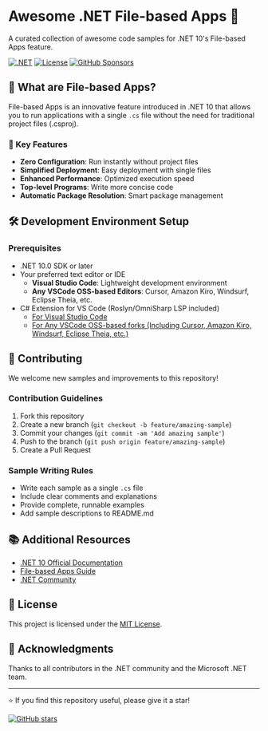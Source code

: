 # Awesome .NET File-based Apps 🚀

A curated collection of awesome code samples for .NET 10's File-based Apps feature.

[![.NET](https://img.shields.io/badge/.NET-10.0-purple.svg)](https://dotnet.microsoft.com/)
[![License](https://img.shields.io/badge/license-MIT-blue.svg)](LICENSE)
[![GitHub Sponsors](https://img.shields.io/github/sponsors/rkttu?style=flat&logo=github&logoColor=white&labelColor=gray&color=pink)](https://github.com/sponsors/rkttu)

## 📖 What are File-based Apps?

File-based Apps is an innovative feature introduced in .NET 10 that allows you to run applications with a single `.cs` file without the need for traditional project files (.csproj).

### 🎯 Key Features

- **Zero Configuration**: Run instantly without project files
- **Simplified Deployment**: Easy deployment with single files
- **Enhanced Performance**: Optimized execution speed
- **Top-level Programs**: Write more concise code
- **Automatic Package Resolution**: Smart package management

## 🛠️ Development Environment Setup

### Prerequisites

- .NET 10.0 SDK or later
- Your preferred text editor or IDE
  - **Visual Studio Code**: Lightweight development environment
  - **Any VSCode OSS-based Editors**: Cursor, Amazon Kiro, Windsurf, Eclipse Theia, etc.
- C# Extension for VS Code (Roslyn/OmniSharp LSP included)
  - [For Visual Studio Code](https://marketplace.visualstudio.com/items?itemName=ms-dotnettools.csharp)
  - [For Any VSCode OSS-based forks (Including Cursor, Amazon Kiro, Windsurf, Eclipse Theia, etc.)](https://open-vsx.org/extension/dotnetdev-kr-custom/csharp)

## 🤝 Contributing

We welcome new samples and improvements to this repository!

### Contribution Guidelines

1. Fork this repository
2. Create a new branch (`git checkout -b feature/amazing-sample`)
3. Commit your changes (`git commit -am 'Add amazing sample'`)
4. Push to the branch (`git push origin feature/amazing-sample`)
5. Create a Pull Request

### Sample Writing Rules

- Write each sample as a single `.cs` file
- Include clear comments and explanations
- Provide complete, runnable examples
- Add sample descriptions to README.md

## 📚 Additional Resources

- [.NET 10 Official Documentation](https://docs.microsoft.com/dotnet/)
- [File-based Apps Guide](https://docs.microsoft.com/dotnet/core/whats-new/dotnet-10)
- [.NET Community](https://dotnet.microsoft.com/community)

## 📄 License

This project is licensed under the [MIT License](LICENSE).

## 🙏 Acknowledgments

Thanks to all contributors in the .NET community and the Microsoft .NET team.

---

⭐ If you find this repository useful, please give it a star!

[![GitHub stars](https://img.shields.io/github/stars/rkttu/awesome-dotnet-fba.svg?style=social)](https://github.com/rkttu/awesome-dotnet-fba/stargazers)
